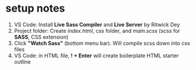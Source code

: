 # setup notes

1. VS Code: Install **Live Sass Compiler** and **Live Server** by Ritwick Dey
2. Project folder: Create *index.html*, css folder, and *main.scss* (scss for **SASS**, CSS extension)
3. Click **"Watch Sass"** (bottom menu bar). Will compile scss down into css files
4. VS Code: in HTML file, **! + Enter** will create boilerplate HTML starter outline